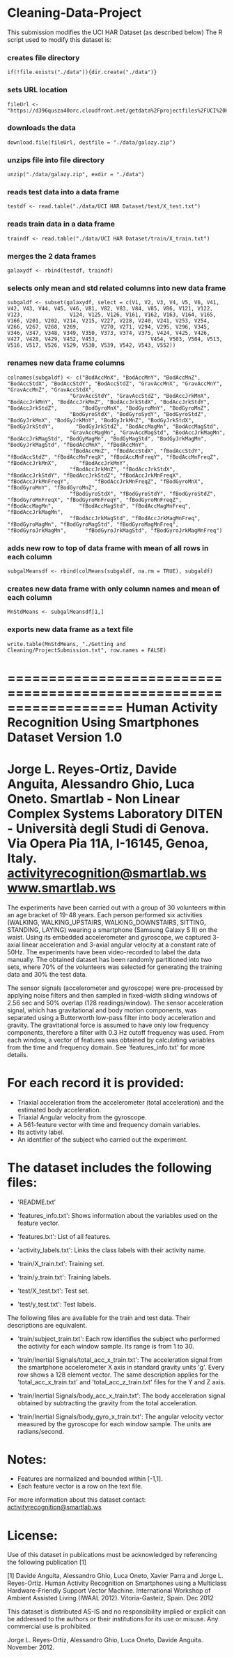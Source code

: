 # Cleaning-Data-Project
This submission modifies the UCI HAR Dataset (as described below)
The R script used to modify this dataset is:
### creates file directory ###
	if(!file.exists("./data")){dir.create("./data")}
### sets URL location  ###
	fileUrl <- "https://d396qusza40orc.cloudfront.net/getdata%2Fprojectfiles%2FUCI%20HAR%20Dataset.zip"
### downloads the data ###
	download.file(fileUrl, destfile = "./data/galazy.zip")   
### unzips file into file directory ###
	unzip("./data/galazy.zip", exdir = "./data")    
### reads test data into a data frame ###
	testdf <- read.table("./data/UCI HAR Dataset/test/X_test.txt")  
### reads train data in a data frame ### 
	traindf <- read.table("./data/UCI HAR Dataset/train/X_train.txt")  
### merges the 2 data frames ### 
	galaxydf <- rbind(testdf, traindf)   
### selects only mean and std related columns into new data frame ###
	subgaldf <- subset(galaxydf, select = c(V1, V2, V3, V4, V5, V6, V41, V42, V43, V44, V45, V46, V81, V82, V83, V84, V85, V86, V121, V122, V123, 				V124, V125, V126, V161, V162, V163, V164, V165, V166, V201, V202, V214, V215, V227, V228, V240, V241, V253, V254, V266, V267, V268, V269, 		V270, V271, V294, V295, V296, V345, V346, V347, V348, V349, V350, V373, V374, V375, V424, V425, V426, V427, V428, V429, V452, V453, 				V454, V503, V504, V513, V516, V517, V526, V529, V530, V539, V542, V543, V552))  
### renames new data frame columns ###
 
	colnames(subgaldf) <- c("BodAccMnX", "BodAccMnY", "BodAccMnZ", "BodAccStdX", "BodAccStdY", "BodAccStdZ", "GravAccMnX", "GravAccMnY", 		"GravAccMnZ", "GravAccStdX",
                        "GravAccStdY", "GravAccStdZ", "BodAccJrkMnX", "BodAccJrkMnY", "BodAccJrkMnZ", "BodAccJrkStdX", "BodAccJrkStdY", "BodAccJrkStdZ", 		"BodGyroMnX", "BodGyroMnY", "BodGyroMnZ", 
                        "BodGyroStdX", "BodGyroSydY", "BodGyroStdZ", "BodGyJrkMnX", "BodGyJrkMnY", "BodGyJrkMnZ", "BodGyJrkStdX", "BodGyJrkStdY", 		"BodGyJrkStdZ", "BodAccMagMn", "BodAccMagStd", 
                        "GravAccMagMn", "GravAccMagStd", "BodAccJrkMagMn", "BodAccJrkMagStd", "BodGyMagMn", "BodGyMagStd", "BodGyJrkMagMn", 		"BodGyJrkMagStd", "fBodAccMnX", "fBodAccMnY", 
                        "fBodAccMnZ", "fBodAccStdX", "fBodAccStdY", "fBodAccStdZ", "fBodAccMnFreqX", "fBodAccMnFreqY", "fBodAccMnFreqZ", "fBodAccJrkMnX", 		"fBodAccJrkMnY", 
                        "fBodAccJrkMnZ", "fBodAccJrkStdX", "fBodAccJrkStdY", "fBodAccJrkStdZ", "fBodAccJrkMnFreqX", "fBodAccJrkMnFreqY", 		"fBodAccJrkMnFreqZ", "fBodGyroMnX", "fBodGyroMnY", "fBodGyroMnZ", 
                        "fBodGyroStdX", "fBodGyroStdY", "fBodGyroStdZ", "fBodGyroMnFreqX", "fBodGyroMnFreqY", "fBodGyroMnFreqZ", "fBodAccMagMn", 		"fBodAccMagStd", "fBodAccMagMnFreq", "fBodAccJrkMagMn",
                        "fBodAccJrkMagStd", "fBodAccJrkMagMnFreq", "fBodGyroMagMn", "fBodGyroMagStd", "fBodGyroMagMnFreq", "fBodGyroJrkMagMn", 		"fBodGyroJrkMagStd", "fBodGyroJrkMagMnFreq")    
### adds new row to top of data frame with mean of all rows in each column  ###
	subgalMeansdf <- rbind(colMeans(subgaldf, na.rm = TRUE), subgaldf)
### creates new data frame with only column names and mean of each column ###	
	MnStdMeans <- subgalMeansdf[1,]
### exports new data frame as a text file ###
	write.table(MnStdMeans, "./Getting and Cleaning/ProjectSubmission.txt", row.names = FALSE)




==================================================================
Human Activity Recognition Using Smartphones Dataset
Version 1.0
==================================================================
Jorge L. Reyes-Ortiz, Davide Anguita, Alessandro Ghio, Luca Oneto.
Smartlab - Non Linear Complex Systems Laboratory
DITEN - Università degli Studi di Genova.
Via Opera Pia 11A, I-16145, Genoa, Italy.
activityrecognition@smartlab.ws
www.smartlab.ws
==================================================================

The experiments have been carried out with a group of 30 volunteers within an age bracket of 19-48 years. Each person performed six activities (WALKING, WALKING_UPSTAIRS, WALKING_DOWNSTAIRS, SITTING, STANDING, LAYING) wearing a smartphone (Samsung Galaxy S II) on the waist. Using its embedded accelerometer and gyroscope, we captured 3-axial linear acceleration and 3-axial angular velocity at a constant rate of 50Hz. The experiments have been video-recorded to label the data manually. The obtained dataset has been randomly partitioned into two sets, where 70% of the volunteers was selected for generating the training data and 30% the test data. 

The sensor signals (accelerometer and gyroscope) were pre-processed by applying noise filters and then sampled in fixed-width sliding windows of 2.56 sec and 50% overlap (128 readings/window). The sensor acceleration signal, which has gravitational and body motion components, was separated using a Butterworth low-pass filter into body acceleration and gravity. The gravitational force is assumed to have only low frequency components, therefore a filter with 0.3 Hz cutoff frequency was used. From each window, a vector of features was obtained by calculating variables from the time and frequency domain. See 'features_info.txt' for more details. 

For each record it is provided:
======================================

- Triaxial acceleration from the accelerometer (total acceleration) and the estimated body acceleration.
- Triaxial Angular velocity from the gyroscope. 
- A 561-feature vector with time and frequency domain variables. 
- Its activity label. 
- An identifier of the subject who carried out the experiment.

The dataset includes the following files:
=========================================

- 'README.txt'

- 'features_info.txt': Shows information about the variables used on the feature vector.

- 'features.txt': List of all features.

- 'activity_labels.txt': Links the class labels with their activity name.

- 'train/X_train.txt': Training set.

- 'train/y_train.txt': Training labels.

- 'test/X_test.txt': Test set.

- 'test/y_test.txt': Test labels.

The following files are available for the train and test data. Their descriptions are equivalent. 

- 'train/subject_train.txt': Each row identifies the subject who performed the activity for each window sample. Its range is from 1 to 30. 

- 'train/Inertial Signals/total_acc_x_train.txt': The acceleration signal from the smartphone accelerometer X axis in standard gravity units 'g'. Every row shows a 128 element vector. The same description applies for the 'total_acc_x_train.txt' and 'total_acc_z_train.txt' files for the Y and Z axis. 

- 'train/Inertial Signals/body_acc_x_train.txt': The body acceleration signal obtained by subtracting the gravity from the total acceleration. 

- 'train/Inertial Signals/body_gyro_x_train.txt': The angular velocity vector measured by the gyroscope for each window sample. The units are radians/second. 

Notes: 
======
- Features are normalized and bounded within [-1,1].
- Each feature vector is a row on the text file.

For more information about this dataset contact: activityrecognition@smartlab.ws

License:
========
Use of this dataset in publications must be acknowledged by referencing the following publication [1] 

[1] Davide Anguita, Alessandro Ghio, Luca Oneto, Xavier Parra and Jorge L. Reyes-Ortiz. Human Activity Recognition on Smartphones using a Multiclass Hardware-Friendly Support Vector Machine. International Workshop of Ambient Assisted Living (IWAAL 2012). Vitoria-Gasteiz, Spain. Dec 2012

This dataset is distributed AS-IS and no responsibility implied or explicit can be addressed to the authors or their institutions for its use or misuse. Any commercial use is prohibited.

Jorge L. Reyes-Ortiz, Alessandro Ghio, Luca Oneto, Davide Anguita. November 2012.
